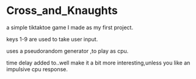 # Cross_and_Knaughts
a simple tiktaktoe game I made as my first project.

keys 1-9 are used to take user input.

uses a pseudorandom generator ,to play as cpu.

time delay added to..well make it a bit more interesting,unless you like an impulsive cpu response.

